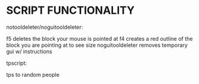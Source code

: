 # SCRIPT FUNCTIONALITY

notooldeleter/noguitooldeleter:

f5 deletes the block your mouse is pointed at 
f4 creates a red outline of the block you are pointing at to see size
noguitooldeleter removes temporary gui w/ instructions

tpscript:

tps to random people
